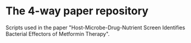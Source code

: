 # The 4-way paper repository
Scripts used in the paper "Host-Microbe-Drug-Nutrient Screen Identifies Bacterial Effectors of Metformin Therapy".
